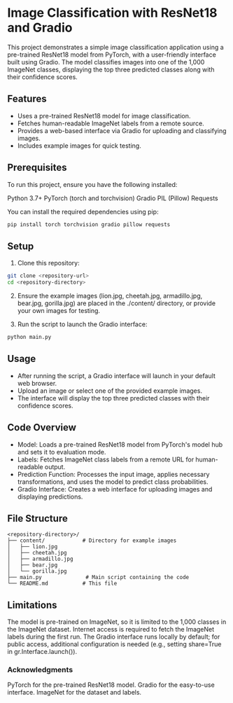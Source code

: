 # Image Classification with ResNet18 and Gradio
This project demonstrates a simple image classification application using a pre-trained ResNet18 model from PyTorch, with a user-friendly interface built using Gradio. The model classifies images into one of the 1,000 ImageNet classes, displaying the top three predicted classes along with their confidence scores.

## Features

- Uses a pre-trained ResNet18 model for image classification.
- Fetches human-readable ImageNet labels from a remote source.
- Provides a web-based interface via Gradio for uploading and classifying images.
- Includes example images for quick testing.

## Prerequisites
To run this project, ensure you have the following installed:

Python 3.7+
PyTorch (torch and torchvision)
Gradio
PIL (Pillow)
Requests

You can install the required dependencies using pip:
```bash
pip install torch torchvision gradio pillow requests
```

## Setup

1. Clone this repository:
```bash
git clone <repository-url>
cd <repository-directory>
```


2. Ensure the example images (lion.jpg, cheetah.jpg, armadillo.jpg, bear.jpg, gorilla.jpg) are placed in the ./content/ directory, or provide your own images for testing.

3. Run the script to launch the Gradio interface:
```bash
python main.py
```

## Usage

- After running the script, a Gradio interface will launch in your default web browser.
- Upload an image or select one of the provided example images.
- The interface will display the top three predicted classes with their confidence scores.

## Code Overview

- Model: Loads a pre-trained ResNet18 model from PyTorch's model hub and sets it to evaluation mode.
- Labels: Fetches ImageNet class labels from a remote URL for human-readable output.
- Prediction Function: Processes the input image, applies necessary transformations, and uses the model to predict class probabilities.
- Gradio Interface: Creates a web interface for uploading images and displaying predictions.

## File Structure
```plain 
<repository-directory>/
├── content/            # Directory for example images
│   ├── lion.jpg
│   ├── cheetah.jpg
│   ├── armadillo.jpg
│   ├── bear.jpg
│   └── gorilla.jpg
├── main.py              # Main script containing the code
└── README.md           # This file
```

## Limitations

The model is pre-trained on ImageNet, so it is limited to the 1,000 classes in the ImageNet dataset.
Internet access is required to fetch the ImageNet labels during the first run.
The Gradio interface runs locally by default; for public access, additional configuration is needed (e.g., setting share=True in gr.Interface.launch()).

### Acknowledgments

PyTorch for the pre-trained ResNet18 model.
Gradio for the easy-to-use interface.
ImageNet for the dataset and labels.

